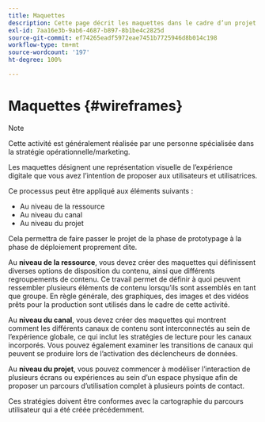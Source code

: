 ```yaml
---
title: Maquettes
description: Cette page décrit les maquettes dans le cadre d’un projet AEM Screens.
exl-id: 7aa16e3b-9ab6-4687-b897-8b1be4c2825d
source-git-commit: ef74265eadf5972eae7451b7725946d8b014c198
workflow-type: tm+mt
source-wordcount: '197'
ht-degree: 100%

---
```


# Maquettes {#wireframes}

>[!NOTE]
>Cette activité est généralement réalisée par une personne spécialisée dans la stratégie opérationnelle/marketing.

Les maquettes désignent une représentation visuelle de l’expérience digitale que vous avez l’intention de proposer aux utilisateurs et utilisatrices.

Ce processus peut être appliqué aux éléments suivants :

* Au niveau de la ressource
* Au niveau du canal
* Au niveau du projet

Cela permettra de faire passer le projet de la phase de prototypage à la phase de déploiement proprement dite.

Au **niveau de la ressource**, vous devez créer des maquettes qui définissent diverses options de disposition du contenu, ainsi que différents regroupements de contenu. Ce travail permet de définir à quoi peuvent ressembler plusieurs éléments de contenu lorsqu’ils sont assemblés en tant que groupe.
En règle générale, des graphiques, des images et des vidéos prêts pour la production sont utilisés dans le cadre de cette activité.

Au **niveau du canal**, vous devez créer des maquettes qui montrent comment les différents canaux de contenu sont interconnectés au sein de l’expérience globale, ce qui inclut les stratégies de lecture pour les canaux incorporés. Vous pouvez également examiner les transitions de canaux qui peuvent se produire lors de l’activation des déclencheurs de données.

Au **niveau du projet**, vous pouvez commencer à modéliser l’interaction de plusieurs écrans ou expériences au sein d’un espace physique afin de proposer un parcours d’utilisation complet à plusieurs points de contact.

Ces stratégies doivent être conformes avec la cartographie du parcours utilisateur qui a été créée précédemment.
